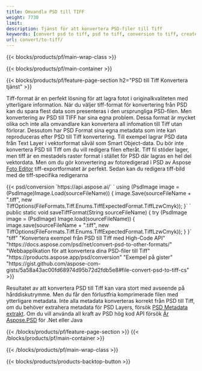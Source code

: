```yaml
---
title: Omvandla PSD till TIFF
weight: 7730
limit: 
description: Tjänst för att konvertera PSD-filer till Tiff
keywords: [convert psd to tiff, psd to tiff, conversion to tiff, create tiff from psd, print psd as tiff]
url: convert/to-tiff/
---
```


{{< blocks/products/pf/main-wrap-class >}}

{{< blocks/products/pf/main-container >}}

{{< blocks/products/pf/feature-page-section h2="PSD till Tiff Konvertera tjänst" >}}
<p>Tiff-format är en perfekt lösning för att lagra fotot i originalkvaliteten med ytterligare information. När du väljer tiff-format för konvertering från PSD kan du spara flest data som presenteras i den ursprungliga PSD-filen. Men konvertering av PSD till TIFF har sina egna problem. Dessa format är mycket olika och inte alla omvandlare kan konvertera all infomation till Tiff utan förlorar. Dessutom har PSD Format sina egna metadata som inte kan reproduceras efter PSD till Tiff konvertering. Till exempel lagrar PSD data från Text Layer i vektorformat såväl som Smart Object-data. Du bör inte konvertera PSD till Tiff om du vill redigera filen efteråt. Tiff fil stöder lager, men tiff är en mestadels raster format i stället för PSD där lagras en hel del vektordata. Men om du gör konvertering av fotoredigerad i PSD av Aspose <a href="https://products.aspose.app/psd/photo-editor">Foto Editor</a> tiff-exportformatet är perfekt. Sedan kan du redigera tiff-bild med de tiff-specifika redigerarna</p>
{{< psd/conversion `https://api.aspose.ai/` 
`    using (PsdImage image = (PsdImage)Image.Load(sourceFileName))
    {
        image.Save(sourceFileName + ".tiff", new TiffOptions(FileFormats.Tiff.Enums.TiffExpectedFormat.TiffLzwCmyk));
    }` 
`     public static void saveTiffFormat(String sourceFileName) {
        try (PsdImage image = (PsdImage) Image.load(sourceFileName)) {
            image.save(sourceFileName + ".tiff", new TiffOptions(FileFormats.Tiff.Enums.TiffExpectedFormat.TiffLzwCmyk));
        }
    }` 
	"tiff" 
"Konvertera exempel från PSD till Tiff med High-Code API"  "https://docs.aspose.com/psd/net/convert-psd-to-other-formats/" 
"Webbapplikation för att konvertera dina PSD-filer till Tiff" "https://products.aspose.app/psd/conversion" 
"Exempel på gister" "https://gist.github.com/aspose-com-gists/5a58a43ac00fd68974d95b72d2fdb5e8#file-convert-psd-to-tiff-cs" >}}
<p>Resultatet av att konvertera PSD till Tiff kan vara stort med avseende på hårddiskutrymme. Men du får den förlustfria komprimerade filen med ytterligare metadata. Inte alla metadata konverteras korrekt från PSD till Tiff, om du behöver extrahera metadata för PSD Layers, försök <a href="https://products.aspose.app/psd/metadata">PSD Metadata extrakt</a>. Om du vill använda all kraft av PSD hög kod API försök <a href="/psd">Är Aspose.PSD</a> för .Net eller Java</p>
{{< /blocks/products/pf/feature-page-section >}}
{{< /blocks/products/pf/main-container >}}


{{< /blocks/products/pf/main-wrap-class >}}

{{< blocks/products/products-backtop-button >}}

